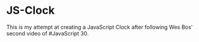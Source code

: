 # JS-Clock
This is my attempt at creating a JavaScript Clock after following Wes Bos' second video of #JavaScript 30.
